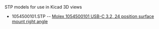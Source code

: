 STP models for use in Kicad 3D views

* 1054500101.STP -- [Molex 1054500101 USB-C 3.2, 24 position surface mount right angle](https://www.digikey.com/en/products/detail/molex/1054500101/5843890)

